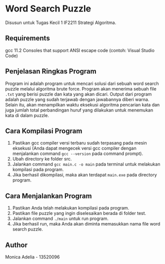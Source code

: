 # Word Search Puzzle
Disusun untuk Tugas Kecil 1 IF2211 Strategi Algoritma.

## Requirements
gcc 11.2
Consoles that support ANSI escape code (contoh: Visual Studio Code)

## Penjelasan Ringkas Program
Program ini adalah program untuk mencari solusi dari sebuah word search puzzle melalui algoritma brute force. Program akan menerima sebuah file `.txt` yang berisi puzzle dan kata yang akan dicari. Output dari program adalah puzzle yang sudah terjawab dengan jawabannya diberi warna. Selain itu, akan menampilkan waktu eksekusi algoritma pencarian kata dan juga jumlah total perbandingan huruf yang dilakukan untuk menemukan kata di dalam puzzle.

## Cara Kompilasi Program
1. Pastikan gcc compiler versi terbaru sudah terpasang pada mesin eksekusi (Anda dapat mengecek versi gcc compiler dengan menjalankan command `gcc --version` pada command prompt).
2. Ubah directory ke folder src.
2. Jalankan command `gcc main.c -o main` pada terminal untuk melakukan kompilasi pada program.
3. Jika berhasil dikompilasi, maka akan terdapat `main.exe` pada directory program.

## Cara Menjalankan Program
1. Pastikan Anda telah melakukan kompilasi pada program.
2. Pastikan file puzzle yang ingin diselesaikan berada di folder test.
3. Jalankan command `./main` untuk run program.
4. Jika berhasil run, maka Anda akan diminta memasukkan nama file word search puzzle.

## Author
Monica Adelia - 13520096